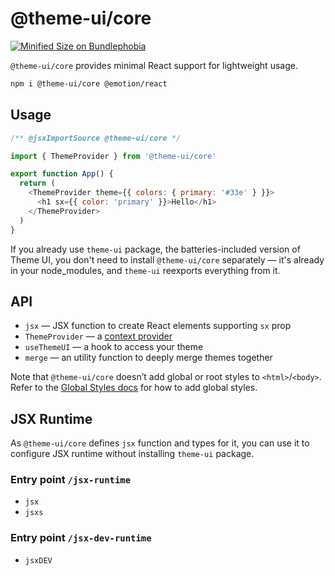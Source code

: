 
# @theme-ui/core

[![Minified Size on Bundlephobia](https://badgen.net/bundlephobia/minzip/@theme-ui/core)](https://bundlephobia.com/package/@theme-ui/core)

`@theme-ui/core` provides minimal React support for lightweight usage.

```sh
npm i @theme-ui/core @emotion/react
```

## Usage

```js
/** @jsxImportSource @theme-ui/core */

import { ThemeProvider } from '@theme-ui/core'

export function App() {
  return (
    <ThemeProvider theme={{ colors: { primary: '#33e' } }}>
      <h1 sx={{ color: 'primary' }}>Hello</h1>
    </ThemeProvider>
  )
}
```

If you already use `theme-ui` package, the batteries-included version of Theme
UI, you don't need to install `@theme-ui/core` separately — it's already in your
node_modules, and `theme-ui` reexports everything from it.

## API

- `jsx` — JSX function to create React elements supporting `sx` prop
- `ThemeProvider` — a [context provider](https://reactjs.org/docs/context.html)
- `useThemeUI` — a hook to access your theme
- `merge` — an utility function to deeply merge themes together

Note that `@theme-ui/core` doesn’t add global or root styles to
`<html>`/`<body>`. Refer to the
[Global Styles docs](https://theme-ui.com/guides/global-styles) for how to add
global styles.

## JSX Runtime

As `@theme-ui/core` defines `jsx` function and types for it, you can use it to
configure JSX runtime without installing `theme-ui` package.

### Entry point `/jsx-runtime`

- `jsx`
- `jsxs`

### Entry point `/jsx-dev-runtime`

- `jsxDEV`